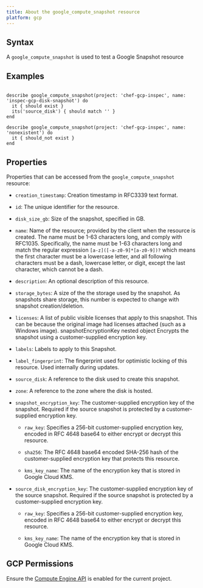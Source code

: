 ```yaml
---
title: About the google_compute_snapshot resource
platform: gcp
---
```


## Syntax
A `google_compute_snapshot` is used to test a Google Snapshot resource

## Examples
```

describe google_compute_snapshot(project: 'chef-gcp-inspec', name: 'inspec-gcp-disk-snapshot') do
  it { should exist }
  its('source_disk') { should match '' }
end

describe google_compute_snapshot(project: 'chef-gcp-inspec', name: 'nonexistent') do
  it { should_not exist }
end
```

## Properties
Properties that can be accessed from the `google_compute_snapshot` resource:


  * `creation_timestamp`: Creation timestamp in RFC3339 text format.

  * `id`: The unique identifier for the resource.

  * `disk_size_gb`: Size of the snapshot, specified in GB.

  * `name`: Name of the resource; provided by the client when the resource is created. The name must be 1-63 characters long, and comply with RFC1035. Specifically, the name must be 1-63 characters long and match the regular expression `[a-z]([-a-z0-9]*[a-z0-9])?` which means the first character must be a lowercase letter, and all following characters must be a dash, lowercase letter, or digit, except the last character, which cannot be a dash.

  * `description`: An optional description of this resource.

  * `storage_bytes`: A size of the the storage used by the snapshot. As snapshots share storage, this number is expected to change with snapshot creation/deletion.

  * `licenses`: A list of public visible licenses that apply to this snapshot. This can be because the original image had licenses attached (such as a Windows image).  snapshotEncryptionKey nested object Encrypts the snapshot using a customer-supplied encryption key.

  * `labels`: Labels to apply to this Snapshot.

  * `label_fingerprint`: The fingerprint used for optimistic locking of this resource. Used internally during updates.

  * `source_disk`: A reference to the disk used to create this snapshot.

  * `zone`: A reference to the zone where the disk is hosted.

  * `snapshot_encryption_key`: The customer-supplied encryption key of the snapshot. Required if the source snapshot is protected by a customer-supplied encryption key.

    * `raw_key`: Specifies a 256-bit customer-supplied encryption key, encoded in RFC 4648 base64 to either encrypt or decrypt this resource.

    * `sha256`: The RFC 4648 base64 encoded SHA-256 hash of the customer-supplied encryption key that protects this resource.

    * `kms_key_name`: The name of the encryption key that is stored in Google Cloud KMS.

  * `source_disk_encryption_key`: The customer-supplied encryption key of the source snapshot. Required if the source snapshot is protected by a customer-supplied encryption key.

    * `raw_key`: Specifies a 256-bit customer-supplied encryption key, encoded in RFC 4648 base64 to either encrypt or decrypt this resource.

    * `kms_key_name`: The name of the encryption key that is stored in Google Cloud KMS.


## GCP Permissions

Ensure the [Compute Engine API](https://console.cloud.google.com/apis/library/compute.googleapis.com/) is enabled for the current project.
